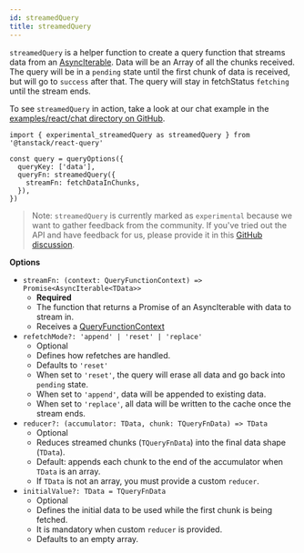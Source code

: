 ```yaml
---
id: streamedQuery
title: streamedQuery
---
```


`streamedQuery` is a helper function to create a query function that streams data from an [AsyncIterable](https://developer.mozilla.org/en-US/docs/Web/JavaScript/Reference/Global_Objects/AsyncIterator). Data will be an Array of all the chunks received. The query will be in a `pending` state until the first chunk of data is received, but will go to `success` after that. The query will stay in fetchStatus `fetching` until the stream ends.

To see `streamedQuery` in action, take a look at our chat example in the [examples/react/chat directory on GitHub](https://github.com/TanStack/query/tree/main/examples/react/chat).

```tsx
import { experimental_streamedQuery as streamedQuery } from '@tanstack/react-query'

const query = queryOptions({
  queryKey: ['data'],
  queryFn: streamedQuery({
    streamFn: fetchDataInChunks,
  }),
})
```

> Note: `streamedQuery` is currently marked as `experimental` because we want to gather feedback from the community. If you've tried out the API and have feedback for us, please provide it in this [GitHub discussion](https://github.com/TanStack/query/discussions/9065).

**Options**

- `streamFn: (context: QueryFunctionContext) => Promise<AsyncIterable<TData>>`
  - **Required**
  - The function that returns a Promise of an AsyncIterable with data to stream in.
  - Receives a [QueryFunctionContext](../../framework/react/guides/query-functions.md#queryfunctioncontext)
- `refetchMode?: 'append' | 'reset' | 'replace'`
  - Optional
  - Defines how refetches are handled.
  - Defaults to `'reset'`
  - When set to `'reset'`, the query will erase all data and go back into `pending` state.
  - When set to `'append'`, data will be appended to existing data.
  - When set to `'replace'`, all data will be written to the cache once the stream ends.
- `reducer?: (accumulator: TData, chunk: TQueryFnData) => TData`
  - Optional
  - Reduces streamed chunks (`TQueryFnData`) into the final data shape (`TData`).
  - Default: appends each chunk to the end of the accumulator when `TData` is an array.
  - If `TData` is not an array, you must provide a custom `reducer`.
- `initialValue?: TData = TQueryFnData`
  - Optional
  - Defines the initial data to be used while the first chunk is being fetched.
  - It is mandatory when custom `reducer` is provided.
  - Defaults to an empty array.
